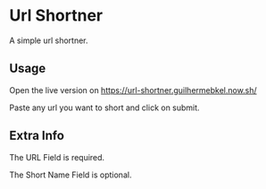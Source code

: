 # Url Shortner
A simple url shortner. 

## Usage
Open the live version on https://url-shortner.guilhermebkel.now.sh/

Paste any url you want to short and click on submit.

## Extra Info
The URL Field is required.

The Short Name Field is optional.
